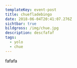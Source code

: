```yaml
---
templateKey: event-post
title: chuefladebingo
date: 2018-06-04T20:41:07.276Z
sichtbar: true
bildgross: /img/chue.jpg
description: descfafaf
tags:
  - yolo
  - chue
---
```

fafafa
